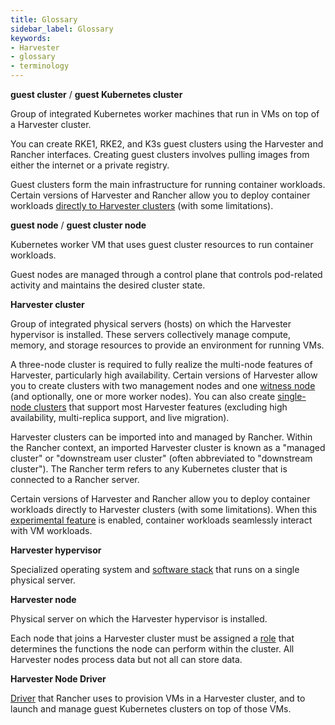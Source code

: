 ```yaml
---
title: Glossary
sidebar_label: Glossary
keywords:
- Harvester
- glossary
- terminology
---
```


<head>
  <link rel="canonical" href="https://docs.harvesterhci.io/v1.3/glossary"/>
</head>

**guest cluster** / **guest Kubernetes cluster**

Group of integrated Kubernetes worker machines that run in VMs on top of a Harvester cluster. 

You can create RKE1, RKE2, and K3s guest clusters using the Harvester and Rancher interfaces. Creating guest clusters involves pulling images from either the internet or a private registry.

Guest clusters form the main infrastructure for running container workloads. Certain versions of Harvester and Rancher allow you to deploy container workloads [directly to Harvester clusters](./rancher/rancher-integration/#harvester-baremetal-container-workload-support-experimental) (with some limitations).

**guest node** / **guest cluster node**

Kubernetes worker VM that uses guest cluster resources to run container workloads. 

Guest nodes are managed through a control plane that controls pod-related activity and maintains the desired cluster state.

**Harvester cluster** 

Group of integrated physical servers (hosts) on which the Harvester hypervisor is installed. These servers collectively manage compute, memory, and storage resources to provide an environment for running VMs.

A three-node cluster is required to fully realize the multi-node features of Harvester, particularly high availability. Certain versions of Harvester allow you to create clusters with two management nodes and one [witness node](./advanced/witness.md) (and optionally, one or more worker nodes). You can also create [single-node clusters](./advanced/singlenodeclusters.md) that support most Harvester features (excluding high availability, multi-replica support, and live migration).

Harvester clusters can be imported into and managed by Rancher. Within the Rancher context, an imported Harvester cluster is known as a "managed cluster" or "downstream user cluster" (often abbreviated to "downstream cluster"). The Rancher term refers to any Kubernetes cluster that is connected to a Rancher server.

Certain versions of Harvester and Rancher allow you to deploy container workloads directly to Harvester clusters (with some limitations). When this [experimental feature](./rancher/rancher-integration/#harvester-baremetal-container-workload-support-experimental) is enabled, container workloads seamlessly interact with VM workloads.

**Harvester hypervisor** 

Specialized operating system and [software stack](./#harvester-architecture) that runs on a single physical server.

**Harvester node**

Physical server on which the Harvester hypervisor is installed. 

Each node that joins a Harvester cluster must be assigned a [role](./host/#role-management) that determines the functions the node can perform within the cluster. All Harvester nodes process data but not all can store data.

**Harvester Node Driver**

[Driver](./rancher/index/#key-features) that Rancher uses to provision VMs in a Harvester cluster, and to launch and manage guest Kubernetes clusters on top of those VMs.